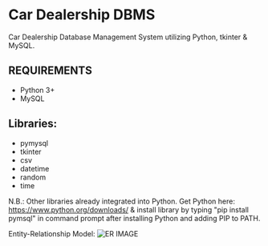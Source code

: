# Car Dealership DBMS
Car Dealership Database Management System utilizing Python, tkinter &amp; MySQL.

## REQUIREMENTS

- Python 3+
- MySQL

## Libraries:

- pymysql
- tkinter
- csv
- datetime
- random
- time

N.B.: Other libraries already integrated into Python. Get Python here: https://www.python.org/downloads/
	& install library by typing "pip install pymsql" in command prompt after installing Python and adding PIP to PATH.

Entity-Relationship Model:
![ER IMAGE]([https://github.com/ahmed-elsisi/car-dealership-dbms/blob/main/er-model.png?raw=true])
